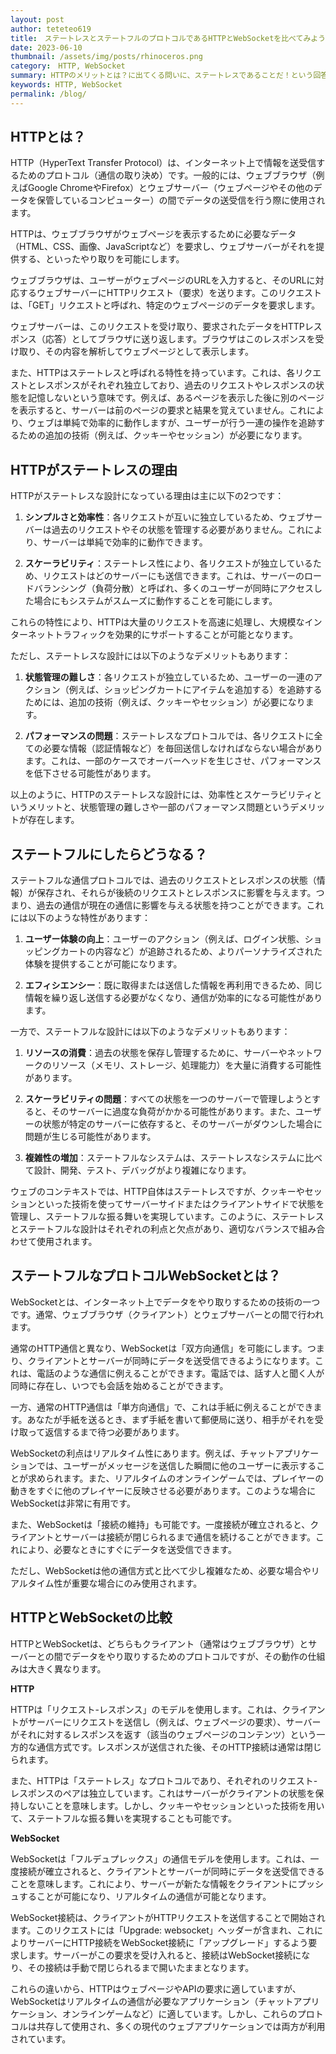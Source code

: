 ```yaml
---
layout: post
author: teteteo619
title:　ステートレスとステートフルのプロトコルであるHTTPとWebSocketを比べてみよう
date: 2023-06-10
thumbnail: /assets/img/posts/rhinoceros.png
category:　HTTP, WebSocket
summary: HTTPのメリットとは？に出てくる問いに、ステートレスであることだ！という回答がよく見受けられる。この理由に対して、なぜステートレスが良いのか？またそれに対してステートフルで有名なWebSocketがなぜ良いのか比較することでステートフルとステートレスをうまく使いこなせるようになることを主旨にしている。
keywords: HTTP, WebSocket
permalink: /blog/
---
```


## HTTPとは？
HTTP（HyperText Transfer Protocol）は、インターネット上で情報を送受信するためのプロトコル（通信の取り決め）です。一般的には、ウェブブラウザ（例えばGoogle ChromeやFirefox）とウェブサーバー（ウェブページやその他のデータを保管しているコンピューター）の間でデータの送受信を行う際に使用されます。

HTTPは、ウェブブラウザがウェブページを表示するために必要なデータ（HTML、CSS、画像、JavaScriptなど）を要求し、ウェブサーバーがそれを提供する、といったやり取りを可能にします。

ウェブブラウザは、ユーザーがウェブページのURLを入力すると、そのURLに対応するウェブサーバーにHTTPリクエスト（要求）を送ります。このリクエストは、「GET」リクエストと呼ばれ、特定のウェブページのデータを要求します。

ウェブサーバーは、このリクエストを受け取り、要求されたデータをHTTPレスポンス（応答）としてブラウザに送り返します。ブラウザはこのレスポンスを受け取り、その内容を解析してウェブページとして表示します。

また、HTTPはステートレスと呼ばれる特性を持っています。これは、各リクエストとレスポンスがそれぞれ独立しており、過去のリクエストやレスポンスの状態を記憶しないという意味です。例えば、あるページを表示した後に別のページを表示すると、サーバーは前のページの要求と結果を覚えていません。これにより、ウェブは単純で効率的に動作しますが、ユーザーが行う一連の操作を追跡するための追加の技術（例えば、クッキーやセッション）が必要になります。

## HTTPがステートレスの理由
HTTPがステートレスな設計になっている理由は主に以下の2つです：

1. **シンプルさと効率性**：各リクエストが互いに独立しているため、ウェブサーバーは過去のリクエストやその状態を管理する必要がありません。これにより、サーバーは単純で効率的に動作できます。

2. **スケーラビリティ**：ステートレス性により、各リクエストが独立しているため、リクエストはどのサーバーにも送信できます。これは、サーバーのロードバランシング（負荷分散）と呼ばれ、多くのユーザーが同時にアクセスした場合にもシステムがスムーズに動作することを可能にします。

これらの特性により、HTTPは大量のリクエストを高速に処理し、大規模なインターネットトラフィックを効果的にサポートすることが可能となります。

ただし、ステートレスな設計には以下のようなデメリットもあります：

1. **状態管理の難しさ**：各リクエストが独立しているため、ユーザーの一連のアクション（例えば、ショッピングカートにアイテムを追加する）を追跡するためには、追加の技術（例えば、クッキーやセッション）が必要になります。

2. **パフォーマンスの問題**：ステートレスなプロトコルでは、各リクエストに全ての必要な情報（認証情報など）を毎回送信しなければならない場合があります。これは、一部のケースでオーバーヘッドを生じさせ、パフォーマンスを低下させる可能性があります。

以上のように、HTTPのステートレスな設計には、効率性とスケーラビリティというメリットと、状態管理の難しさや一部のパフォーマンス問題というデメリットが存在します。


## ステートフルにしたらどうなる？
ステートフルな通信プロトコルでは、過去のリクエストとレスポンスの状態（情報）が保存され、それらが後続のリクエストとレスポンスに影響を与えます。つまり、過去の通信が現在の通信に影響を与える状態を持つことができます。これには以下のような特性があります：

1. **ユーザー体験の向上**：ユーザーのアクション（例えば、ログイン状態、ショッピングカートの内容など）が追跡されるため、よりパーソナライズされた体験を提供することが可能になります。

2. **エフィシエンシー**：既に取得または送信した情報を再利用できるため、同じ情報を繰り返し送信する必要がなくなり、通信が効率的になる可能性があります。

一方で、ステートフルな設計には以下のようなデメリットもあります：

1. **リソースの消費**：過去の状態を保存し管理するために、サーバーやネットワークのリソース（メモリ、ストレージ、処理能力）を大量に消費する可能性があります。

2. **スケーラビリティの問題**：すべての状態を一つのサーバーで管理しようとすると、そのサーバーに過度な負荷がかかる可能性があります。また、ユーザーの状態が特定のサーバーに依存すると、そのサーバーがダウンした場合に問題が生じる可能性があります。

3. **複雑性の増加**：ステートフルなシステムは、ステートレスなシステムに比べて設計、開発、テスト、デバッグがより複雑になります。

ウェブのコンテキストでは、HTTP自体はステートレスですが、クッキーやセッションといった技術を使ってサーバーサイドまたはクライアントサイドで状態を管理し、ステートフルな振る舞いを実現しています。このように、ステートレスとステートフルな設計はそれぞれの利点と欠点があり、適切なバランスで組み合わせて使用されます。

## ステートフルなプロトコルWebSocketとは？
WebSocketとは、インターネット上でデータをやり取りするための技術の一つです。通常、ウェブブラウザ（クライアント）とウェブサーバーとの間で行われます。

通常のHTTP通信と異なり、WebSocketは「双方向通信」を可能にします。つまり、クライアントとサーバーが同時にデータを送受信できるようになります。これは、電話のような通信に例えることができます。電話では、話す人と聞く人が同時に存在し、いつでも会話を始めることができます。

一方、通常のHTTP通信は「単方向通信」で、これは手紙に例えることができます。あなたが手紙を送るとき、まず手紙を書いて郵便局に送り、相手がそれを受け取って返信するまで待つ必要があります。

WebSocketの利点はリアルタイム性にあります。例えば、チャットアプリケーションでは、ユーザーがメッセージを送信した瞬間に他のユーザーに表示することが求められます。また、リアルタイムのオンラインゲームでは、プレイヤーの動きをすぐに他のプレイヤーに反映させる必要があります。このような場合にWebSocketは非常に有用です。

また、WebSocketは「接続の維持」も可能です。一度接続が確立されると、クライアントとサーバーは接続が閉じられるまで通信を続けることができます。これにより、必要なときにすぐにデータを送受信できます。

ただし、WebSocketは他の通信方式と比べて少し複雑なため、必要な場合やリアルタイム性が重要な場合にのみ使用されます。

## HTTPとWebSocketの比較
HTTPとWebSocketは、どちらもクライアント（通常はウェブブラウザ）とサーバーとの間でデータをやり取りするためのプロトコルですが、その動作の仕組みは大きく異なります。

**HTTP**

HTTPは「リクエスト-レスポンス」のモデルを使用します。これは、クライアントがサーバーにリクエストを送信し（例えば、ウェブページの要求）、サーバーがそれに対するレスポンスを返す（該当のウェブページのコンテンツ）という一方的な通信方式です。レスポンスが送信された後、そのHTTP接続は通常は閉じられます。

また、HTTPは「ステートレス」なプロトコルであり、それぞれのリクエスト-レスポンスのペアは独立しています。これはサーバーがクライアントの状態を保持しないことを意味します。しかし、クッキーやセッションといった技術を用いて、ステートフルな振る舞いを実現することも可能です。

**WebSocket**

WebSocketは「フルデュプレックス」の通信モデルを使用します。これは、一度接続が確立されると、クライアントとサーバーが同時にデータを送受信できることを意味します。これにより、サーバーが新たな情報をクライアントにプッシュすることが可能になり、リアルタイムの通信が可能となります。

WebSocket接続は、クライアントがHTTPリクエストを送信することで開始されます。このリクエストには「Upgrade: websocket」ヘッダーが含まれ、これによりサーバーにHTTP接続をWebSocket接続に「アップグレード」するよう要求します。サーバーがこの要求を受け入れると、接続はWebSocket接続になり、その接続は手動で閉じられるまで開いたままとなります。

これらの違いから、HTTPはウェブページやAPIの要求に適していますが、WebSocketはリアルタイムの通信が必要なアプリケーション（チャットアプリケーション、オンラインゲームなど）に適しています。しかし、これらのプロトコルは共存して使用され、多くの現代のウェブアプリケーションでは両方が利用されています。

